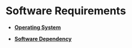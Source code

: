 # Software Requirements<a name="EN-US_TOPIC_0289900685"></a>

-   **[Operating System](operating-system.md)**  

-   **[Software Dependency](software-dependency.md)**  


